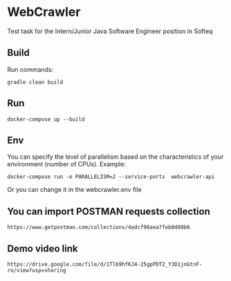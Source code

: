 # WebCrawler
Test task for the Intern/Junior Java Software Engineer position in Softeq
## Build
Run commands:

    gradle clean build
## Run
    docker-compose up --build
## Env
You can specify the level of parallelism based on the characteristics of your environment (number of CPUs).
Example:

    docker-compose run -e PARALLELISM=2 --service-ports  webcrawler-api
Or you can change it in the webcrawler.env file

## You can import POSTMAN requests collection

    https://www.getpostman.com/collections/4adcf98aea7feb0d00b6

## Demo video link

    https://drive.google.com/file/d/1Tlb9hfKJ4-25gpPDT2_Y3D1jnGtnF-ro/view?usp=sharing
